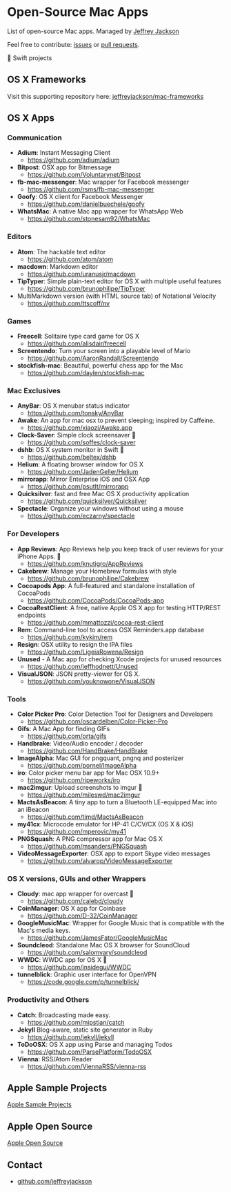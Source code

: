 # Open-Source Mac Apps

List of open-source Mac apps.  Managed by [Jeffrey Jackson](https://github.com/jeffreyjackson)

Feel free to contribute: [issues](https://github.com/jeffreyjackson/mac-apps/issues) or [pull requests](https://github.com/jeffreyjackson/mac-apps/pulls).

:large_orange_diamond: Swift projects

## OS X Frameworks

Visit this supporting repository here: [jeffreyjackson/mac-frameworks](https://github.com/jeffreyjackson/mac-frameworks)

## OS X Apps

### Communication
- **Adium**: Instant Messaging Client
  - https://github.com/adium/adium
- **Bitpost**: OSX app for Bitmessage
  - https://github.com/Voluntarynet/Bitpost
- **fb-mac-messenger**: Mac wrapper for Facebook messenger
  - https://github.com/rsms/fb-mac-messenger
- **Goofy**: OS X client for Facebook Messenger
  - https://github.com/danielbuechele/goofy
- **WhatsMac**: A native Mac app wrapper for WhatsApp Web
  - https://github.com/stonesam92/WhatsMac

### Editors
- **Atom**: The hackable text editor
  - https://github.com/atom/atom
- **macdown**: Markdown editor
  - https://github.com/uranusjr/macdown
- **TipTyper**: Simple plain-text editor for OS X with multiple useful features
  - https://github.com/brunophilipe/TipTyper
- MultiMarkdown version (with HTML source tab) of Notational Velocity
  - https://github.com/ttscoff/nv

### Games
- **Freecell**: Solitaire type card game for OS X
  - https://github.com/alisdair/freecell
- **Screentendo**: Turn your screen into a playable level of Mario
  - https://github.com/AaronRandall/Screentendo
- **stockfish-mac**: Beautiful, powerful chess app for the Mac
  - https://github.com/daylen/stockfish-mac

### Mac Exclusives
- **AnyBar**: OS X menubar status indicator
  - https://github.com/tonsky/AnyBar
- **Awake**: An app for mac osx to prevent sleeping; inspired by Caffeine.
  - https://github.com/xiaozi/Awake.app
- **Clock-Saver**: Simple clock screensaver :large_orange_diamond:
  - https://github.com/soffes/clock-saver
- **dshb**: OS X system monitor in Swift :large_orange_diamond:
  - https://github.com/beltex/dshb
- **Helium**: A floating browser window for OS X
  - https://github.com/JadenGeller/Helium
- **mirrorapp**: Mirror Enterprise iOS and OSX App
  - https://github.com/psutlt/mirrorapp
- **Quicksilver**: fast and free Mac OS X productivity application
  - https://github.com/quicksilver/Quicksilver
- **Spectacle**: Organize your windows without using a mouse
  - https://github.com/eczarny/spectacle


### For Developers
- **App Reviews**: App Reviews help you keep track of user reviews for your iPhone Apps. :large_orange_diamond:
  - https://github.com/knutigro/AppReviews
- **Cakebrew**: Manage your Homebrew formulas with style
  - https://github.com/brunophilipe/Cakebrew
- **Cocoapods App**: A full-featured and standalone installation of CocoaPods
  - https://github.com/CocoaPods/CocoaPods-app
- **CocoaRestClient**: A free, native Apple OS X app for testing HTTP/REST endpoints
  - https://github.com/mmattozzi/cocoa-rest-client
- **Rem**: Command-line tool to access OSX Reminders.app database
  - https://github.com/kykim/rem
- **Resign**: OSX utility to resign the IPA files
  - https://github.com/LigeiaRowena/Resign
- **Unused** - A Mac app for checking Xcode projects for unused resources
  - https://github.com/jeffhodnett/Unused
- **VisualJSON**: JSON pretty-viewer for OS X.
  - https://github.com/youknowone/VisualJSON

### Tools
- **Color Picker Pro**: Color Detection Tool for Designers and Developers
  - https://github.com/oscardelben/Color-Picker-Pro
- **Gifs**: A Mac App for finding GIFs
  - https://github.com/orta/gifs
- **Handbrake**: Video/Audio encoder / decoder
  - https://github.com/HandBrake/HandBrake
- **ImageAlpha**: Mac GUI for pngquant, pngnq and posterizer
  - https://github.com/pornel/ImageAlpha
- **iro**: Color picker menu bar app for Mac OSX 10.9+
  - https://github.com/ripeworks/iro
- **mac2imgur**: Upload screenshots to imgur :large_orange_diamond:
  - https://github.com/mileswd/mac2imgur
- **MactsAsBeacon**: A tiny app to turn a Bluetooth LE-equipped Mac into an iBeacon
  - https://github.com/timd/MactsAsBeacon
- **my41cx**: Microcode emulator for HP-41 C/CV/CX (OS X & iOS)
  - https://github.com/mperovic/my41
- **PNGSquash**: A PNG compressor app for Mac OS X
  - https://github.com/msanders/PNGSquash
- **VideoMessageExporter**: OSX app to export Skype video messages
  - https://github.com/alvarop/VideoMessageExporter

### OS X versions, GUIs and other Wrappers
- **Cloudy**: mac app wrapper for overcast :large_orange_diamond:
  - https://github.com/calebd/cloudy
- **CoinManager**: OS X app for Coinbase
  - https://github.com/D-32/CoinManager
- **GoogleMusicMac**: Wrapper for Google Music that is compatible with the Mac's media keys.
  - https://github.com/JamesFator/GoogleMusicMac
- **Soundcleod**: Standalone Mac OS X browser for SoundCloud
  - https://github.com/salomvary/soundcleod
- **WWDC**: WWDC app for OS X :large_orange_diamond:
  - https://github.com/insidegui/WWDC
- **tunnelblick**: Graphic user interface for OpenVPN
  - https://code.google.com/p/tunnelblick/

### Productivity and Others
- **Catch**: Broadcasting made easy.
  - https://github.com/mipstian/catch
- **Jekyll** Blog-aware, static site generator in Ruby
  - https://github.com/jekyll/jekyll
- **ToDoOSX**: OS X app using Parse and managing Todos
  - https://github.com/ParsePlatform/TodoOSX
- **Vienna**: RSS/Atom Reader
  - https://github.com/ViennaRSS/vienna-rss

## Apple Sample Projects
[Apple Sample Projects](https://developer.apple.com/library/mac/navigation/#section=Resource%20Types&topic=Sample%20Code)

## Apple Open Source
[Apple Open Source](http://www.opensource.apple.com/)

## Contact

- [github.com/jeffreyjackson](https://github.com/jeffreyjackson)
